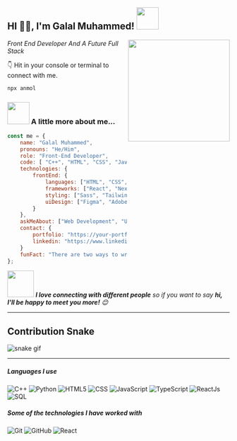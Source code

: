 <h2>HI 🙏🏻, I'm Galal Muhammed! <img src="https://media.giphy.com/media/12oufCB0MyZ1Go/giphy.gif" width="50"></h2>
<img align='right' src="https://media.giphy.com/media/M9gbBd9nbDrOTu1Mqx/giphy.gif" width="230">
<p><em>Front End Developer And A Future Full Stack</em>
</em></p>

👇 Hit in your console or terminal to connect with me.

```bash
npx anmol
```

### <img src="https://media.giphy.com/media/VgCDAzcKvsR6OM0uWg/giphy.gif" width="50"> A little more about me...  

```javascript
const me = {
    name: "Galal Muhammed",
    pronouns: "He/Him",
    role: "Front-End Developer",
    code: [ "C++", "HTML", "CSS", "JavaScript", "TypeScript"],
    technologies: {
        frontEnd: {
            languages: ["HTML", "CSS", "JavaScript", "TypeScript"],
            frameworks: ["React", "Next.js"],
            styling: ["Sass", "Tailwind", "Less"],
            uiDesign: ["Figma", "Adobe XD", "Photoshop", "Illustrator"]
        }
    },
    askMeAbout: ["Web Development", "UI Design", "Front-End Architecture"],
    contact: {
        portfolio: "https://your-portfolio.com",
        linkedin: "https://www.linkedin.com/in/galal-muhammed-413584245/"
    }
    funFact: "There are two ways to write error-free programs; only the third one works."
};
```

<img src="https://media.giphy.com/media/LnQjpWaON8nhr21vNW/giphy.gif" width="60"> <em><b>I love connecting with different people</b> so if you want to say <b>hi, I'll be happy to meet you more!</b> 😊</em>


---
## Contribution Snake 
![snake gif](https://github.com/null3000/null3000/blob/output/github-contribution-grid-snake.svg)

---
##### Languages I use

![C++](https://img.shields.io/badge/-C++-000000?style=flat&logo=c%2B%2B)
![Python](https://img.shields.io/badge/-Python-000000?style=flat&logo=python)
![HTML5](https://img.shields.io/badge/-HTML5-000000?style=flat&logo=html5)
![CSS](https://img.shields.io/badge/-CSS-000000?style=flat&logo=css3)
![JavaScript](https://img.shields.io/badge/-JavaScript-000000?style=flat&logo=javascript)
![TypeScript](https://img.shields.io/badge/-TypeScript-000000?style=flat&logo=typescript)
![ReactJs](https://img.shields.io/badge/-ReactJs-000000?style=flat&logo=react)
![SQL](https://img.shields.io/badge/-SQL-000000?style=flat&logo=postgresql)

##### Some of the technologies I have worked with

![Git](https://img.shields.io/badge/-Git-222222?style=flat&logo=git&logoColor=F05032)
![GitHub](https://img.shields.io/badge/-GitHub-222222?style=flat&logo=github&logoColor=181717)
![React](https://img.shields.io/badge/-React-222222?style=flat&logo=React&logoColor=61DAFB)

